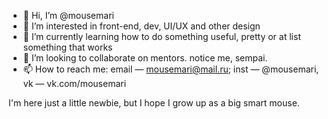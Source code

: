 - 👋 Hi, I’m @mousemari
- 👀 I’m interested in front-end, dev, UI/UX and other design
- 🌱 I’m currently learning how to do something useful, pretty or at list something that works
- 💞️ I’m looking to collaborate on mentors. notice me, sempai.
- 📫 How to reach me: email — mousemari@mail.ru; inst — @mousemari, vk — vk.com/mousemari

I'm here just a little newbie, but I hope I grow up as a big smart mouse.

<!---
mousemari/mousemari is a ✨ special ✨ repository because its `README.md` (this file) appears on your GitHub profile.
You can click the Preview link to take a look at your changes.
--->
